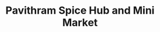---
title: "Pavithram Spice Hub and Mini Market"
url: /kottarakkara/pavithram-spice-hub-and-mini-market/
shop: Gewürze
---